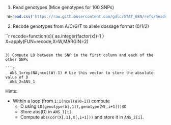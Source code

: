
1) Read genotypes
 (Mice genotypes for 100 SNPs)

```r
 W=read.csv('https://raw.githubusercontent.com/gdlc/STAT_GEN/refs/heads/main/DATA/100_mice_snps.csv',row.names=1)
```

2) Recode genotypes from A/C/G/T to allele dossage format (0/1/2)

``r
 recode=function(x){ as.integer(factor(x))-1 }
 X=apply(FUN=recode,X=W,MARGIN=2)
```

3) Compute LD between the SNP in the first column and each of the other SNPs

```r
  ANS_1=rep(NA,ncol(W)-1) # Use this vector to store the absolute value of D
  ANS_2=ANS_1
```
Hints:

  - Within a loop (from `1:I(ncol(W)0-1)`) compute
     - D using `LD(genotype(W[,1]),genotype(W[,i+1]))$D`
     - Store abs(D) in `ANS_1[i]`
     - Compute `abs(cor(X[,1],X[,i+1]))` and store it in `ANS_2[i]`.
   
